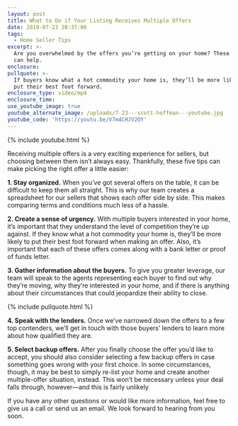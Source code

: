 ```yaml
---
layout: post
title: What to Do if Your Listing Receives Multiple Offers
date: 2019-07-23 20:37:00
tags:
  - Home Seller Tips
excerpt: >-
  Are you overwhelmed by the offers you’re getting on your home? These five tips
  can help.
enclosure:
pullquote: >-
  If buyers know what a hot commodity your home is, they’ll be more likely to
  put their best foot forward.
enclosure_type: video/mp4
enclosure_time:
use_youtube_image: true
youtube_alternate_image: /uploads/7-23---scott-hoffman---youtube.jpg
youtube_code: 'https://youtu.be/V7m4CHJV2OY'
---
```


{% include youtube.html %}

Receiving multiple offers is a very exciting experience for sellers, but choosing between them isn’t always easy. Thankfully, these five tips can make picking the right offer a little easier:&nbsp;

**1\. Stay organized.** When you’ve got several offers on the table, it can be difficult to keep them all straight. This is why our team creates a spreadsheet for our sellers that shows each offer side by side. This makes comparing terms and conditions much less of a hassle.

**2\. Create a sense of urgency.** With multiple buyers interested in your home, it’s important that they understand the level of competition they’re up against. If they know what a hot commodity your home is, they’ll be more likely to put their best foot forward when making an offer. Also, it’s important that each of these offers comes along with a bank letter or proof of funds letter.&nbsp;

**3\. Gather information about the buyers.** To give you greater leverage, our team will speak to the agents representing each buyer to find out why they’re moving, why they’re interested in your home, and if there is anything about their circumstances that could jeopardize their ability to close.&nbsp;

{% include pullquote.html %}

**4\. Speak with the lenders.** Once we’ve narrowed down the offers to a few top contenders, we’ll get in touch with those buyers’ lenders to learn more about how qualified they are.

**5\. Select backup offers.** After you finally choose the offer you’d like to accept, you should also consider selecting a few backup offers in case something goes wrong with your first choice. In some circumstances, though, it may be best to simply re-list your home and create another multiple-offer situation, instead. This won’t be necessary unless your deal falls through, however—and this is fairly unlikely

If you have any other questions or would like more information, feel free to give us a call or send us an email. We look forward to hearing from you soon.